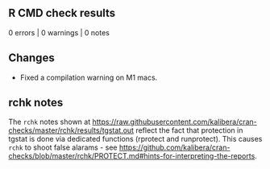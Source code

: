 ## R CMD check results

0 errors | 0 warnings | 0 notes

## Changes

* Fixed a compilation warning on M1 macs.

## rchk notes

The `rchk` notes shown at https://raw.githubusercontent.com/kalibera/cran-checks/master/rchk/results/tgstat.out reflect the fact that protection in tgstat is done via dedicated functions (rprotect and runprotect). This causes `rchk` to shoot false alarams - see https://github.com/kalibera/cran-checks/blob/master/rchk/PROTECT.md#hints-for-interpreting-the-reports.
